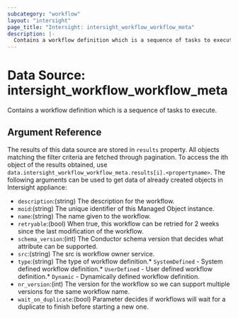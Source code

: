 ```yaml
---
subcategory: "workflow"
layout: "intersight"
page_title: "Intersight: intersight_workflow_workflow_meta"
description: |-
  Contains a workflow definition which is a sequence of tasks to execute.
---
```


# Data Source: intersight_workflow_workflow_meta
Contains a workflow definition which is a sequence of tasks to execute.
## Argument Reference
The results of this data source are stored in `results` property.
All objects matching the filter criteria are fetched through pagination.
To access the ith object of the results obtained, use `data.intersight_workflow_workflow_meta.results[i].<propertyname>`.
The following arguments can be used to get data of already created objects in Intersight appliance:
* `description`:(string) The description for the workflow. 
* `moid`:(string) The unique identifier of this Managed Object instance. 
* `name`:(string) The name given to the workflow. 
* `retryable`:(bool) When true, this workflow can be retried for 2 weeks since the last modification of the workflow. 
* `schema_version`:(int) The Conductor schema version that decides what attribute can be supported. 
* `src`:(string) The src is workflow owner service. 
* `type`:(string) The type of workflow definition.* `SystemDefined` - System defined workflow definition.* `UserDefined` - User defined workflow definition.* `Dynamic` - Dynamically defined workflow definition. 
* `nr_version`:(int) The version for the workflow so we can support multiple versions for the same workflow name. 
* `wait_on_duplicate`:(bool) Parameter decides if workflows will wait for a duplicate to finish before starting a new one. 
 